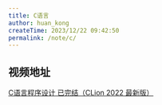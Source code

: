 ```yaml
---
title: C语言
author: huan_kong
createTime: 2023/12/22 09:42:50
permalink: /note/c/
---
```


## 视频地址

[C语言程序设计 已完结（CLion 2022 最新版）](https://www.bilibili.com/video/BV1Cr4y137os)
